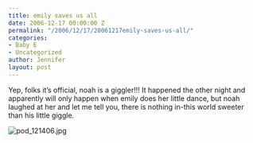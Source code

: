 ```yaml
---
title: emily saves us all
date: 2006-12-17 00:00:00 Z
permalink: "/2006/12/17/20061217emily-saves-us-all/"
categories:
- Baby E
- Uncategorized
author: Jennifer
layout: post
---
```


Yep, folks it&#8217;s official, noah is a giggler!!! It happened the other night and apparently will only happen when emily does her little dance, but noah laughed at her and let me tell you, there is nothing in-this world sweeter than his little giggle.

<img id="image84" alt="pod_121406.jpg" src="http://static.squarespace.com/static/50db6bb3e4b015296cd43789/50dfa5b1e4b0dc6320e0b5ea/50dfa5b1e4b0dc6320e0b63a/1166055479000/?format=original" />
